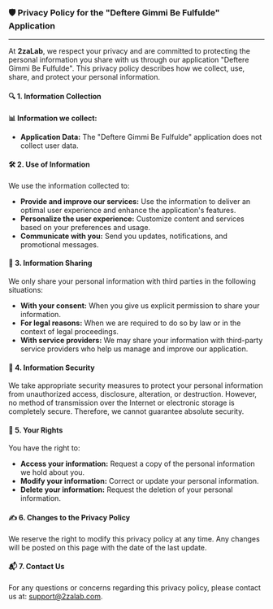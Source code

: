 ### 🛡️ Privacy Policy for the "Deftere Gimmi Be Fulfulde" Application
 --------------------

  At **2zaLab**, we respect your privacy and are committed to protecting the personal information you share with us through our application "Deftere Gimmi Be Fulfulde". This privacy policy describes how we collect, use, share, and protect your personal information.

  #### 🔍 1. Information Collection

  **📊 Information we collect:**
  - **Application Data:** The "Deftere Gimmi Be Fulfulde" application does not collect user data.

  #### 🛠️ 2. Use of Information

  We use the information collected to:
  - **Provide and improve our services:** Use the information to deliver an optimal user experience and enhance the application's features.
  - **Personalize the user experience:** Customize content and services based on your preferences and usage.
  - **Communicate with you:** Send you updates, notifications, and promotional messages.

  #### 🔄 3. Information Sharing

  We only share your personal information with third parties in the following situations:
  - **With your consent:** When you give us explicit permission to share your information.
  - **For legal reasons:** When we are required to do so by law or in the context of legal proceedings.
  - **With service providers:** We may share your information with third-party service providers who help us manage and improve our application.

  #### 🔐 4. Information Security

  We take appropriate security measures to protect your personal information from unauthorized access, disclosure, alteration, or destruction. However, no method of transmission over the Internet or electronic storage is completely secure. Therefore, we cannot guarantee absolute security.

  #### 📜 5. Your Rights

  You have the right to:
  - **Access your information:** Request a copy of the personal information we hold about you.
  - **Modify your information:** Correct or update your personal information.
  - **Delete your information:** Request the deletion of your personal information.

  #### ✍️ 6. Changes to the Privacy Policy

  We reserve the right to modify this privacy policy at any time. Any changes will be posted on this page with the date of the last update.

  #### 📬 7. Contact Us

  For any questions or concerns regarding this privacy policy, please contact us at: support@2zalab.com.
